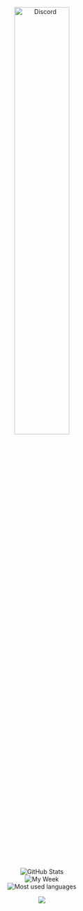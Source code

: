 <p align="center"><a href="https://discord.com/users/406420078549270539">
        <img src="https://lanyard.cnrad.dev/api/406420078549270539?hideDiscrim=true" alt="Discord" style="width: 50%; height: auto;">
      </a>
</p>
<p align="center">
  <img alt="GitHub Stats" src="https://github-readme-stats.vercel.app/api?username=speedcup&count_private=true&show_icons=true&theme=dark">
  <br/>
  <img alt="My Week" src="https://github-readme-stats.vercel.app/api/wakatime?username=@speedcup&layout=compact&custom_title=My%20Week&theme=dark"/>
  <br/>
  <img alt="Most used languages" src="https://github-readme-stats.vercel.app/api/top-langs/?username=speedcup&layout=compact&theme=dark"/>
</p>

<p align="center"><img src="https://speedcup.dev/assets/images/yum.gif"/></p>
